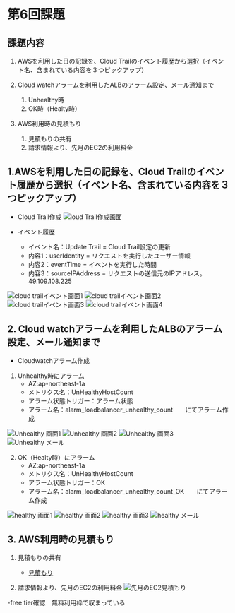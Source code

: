 # 第6回課題

## 課題内容
1. AWSを利用した日の記録を、Cloud Trailのイベント履歴から選択（イベント名、含まれている内容を３つピックアップ）

2. Cloud watchアラームを利用したALBのアラーム設定、メール通知まで
    1. Unhealthy時
    2. OK時（Healty時）

3. AWS利用時の見積もり
    1. 見積もりの共有
    2. 請求情報より、先月のEC2の利用料金


## 1.AWSを利用した日の記録を、Cloud Trailのイベント履歴から選択（イベント名、含まれている内容を３つピックアップ）

- Cloud Trail作成
![loud Trail作成画面](img/lecture06/01%20Cloud%20Trail1.png)

- イベント履歴
    - イベント名：Update Trail = Cloud Trail設定の更新
    - 内容1：userIdentity = リクエストを実行したユーザー情報
    - 内容2：eventTime = イベントを実行した時間
    - 内容3：sourceIPAddress = リクエストの送信元のIPアドレス。49.109.108.225



![cloud trailイベント画面1](img/lecture06/02%20Cloud%20Trail2.png)
![cloud trailイベント画面2](img/lecture06/03%20Cloud%20Trail3.png)
![cloud trailイベント画面3](img/lecture06/04%20Cloud%20Trail4.png)
![cloud trailイベント画面4](img/lecture06/05%20Cloud%20Trail5.png)


## 2. Cloud watchアラームを利用したALBのアラーム設定、メール通知まで

- Cloudwatchアラーム作成

1. Unhealthy時にアラーム
    - AZ:ap-northeast-1a
    - メトリクス名：UnHealthyHostCount
    - アラーム状態トリガー：アラーム状態
    - アラーム名：alarm_loadbalancer_unhealthy_count　　にてアラーム作成

![Unhealthy 画面1](img/lecture06/06%20ALB%20unhealthy1.png)
![Unhealthy 画面2](img/lecture06/07%20ALB%20unhealthy2.png)
![Unhealthy 画面3](img/lecture06/08%20ALB%20unhealthy3.png)
![Unhealthy メール](img/lecture06/09%20ALB%20unhealthy%20mail.png)


2. OK（Healty時）にアラーム
    - AZ:ap-northeast-1a
    - メトリクス名：UnHealthyHostCount
    - アラーム状態トリガー：OK
    - アラーム名：alarm_loadbalancer_unhealthy_count_OK　　にてアラーム作成

![healthy 画面1](img/lecture06/10%20ALB%20healthy%20OK1.png)
![healthy 画面2](img/lecture06/11%20ALB%20healthy%20OK2.png)
![healthy 画面3](img/lecture06/12%20ALB%20healthy%20OK3.png)
![healthy メール](img/lecture06/13%2010%20ALB%20healthy%20OK%20mail.png)


## 3. AWS利用時の見積もり

1. 見積もりの共有
    - [見積もり](https://calculator.aws/#/estimate?id=3b30e4531fff07535a532554067aa48aebf57cca)

2. 請求情報より、先月のEC2の利用料金
![先月のEC2見積もり](img/lecture06/14%20EC2%20cost.png)

-free tier確認　無料利用枠で収まっている